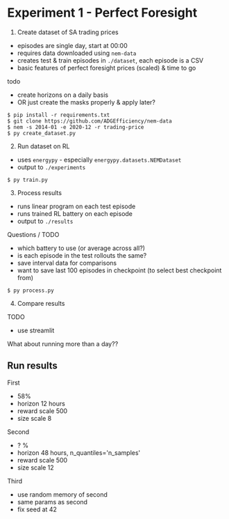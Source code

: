 # Experiment 1 - Perfect Foresight

1. Create dataset of SA trading prices
- episodes are single day, start at 00:00
- requires data downloaded using `nem-data`
- creates test & train episodes in `./dataset`, each episode is a CSV
- basic features of perfect foresight prices (scaled) & time to go

todo
- create horizons on a daily basis
- OR just create the masks properly & apply later?

```
$ pip install -r requirements.txt
$ git clone https://github.com/ADGEfficiency/nem-data
$ nem -s 2014-01 -e 2020-12 -r trading-price
$ py create_dataset.py
```

2. Run dataset on RL
- uses `energypy` - especially `energypy.datasets.NEMDataset`
- output to `./experiments`

```
$ py train.py
```

3. Process results
- runs linear program on each test episode
- runs trained RL battery on each episode
- output to `./results`

Questions / TODO
- which battery to use (or average across all?)
- is each episode in the test rollouts the same?
- save interval data for comparisons
- want to save last 100 episodes in checkpoint (to select best checkpoint from)

```
$ py process.py
```

4. Compare results

TODO
- use streamlit

What about running more than a day??


## Run results

First
- 58%
- horizon 12 hours
- reward scale 500
- size scale 8

Second
- ? %
- horizon 48 hours, n_quantiles='n_samples'
- reward scale 500
- size scale 12

Third
- use random memory of second
- same params as second
- fix seed at 42
